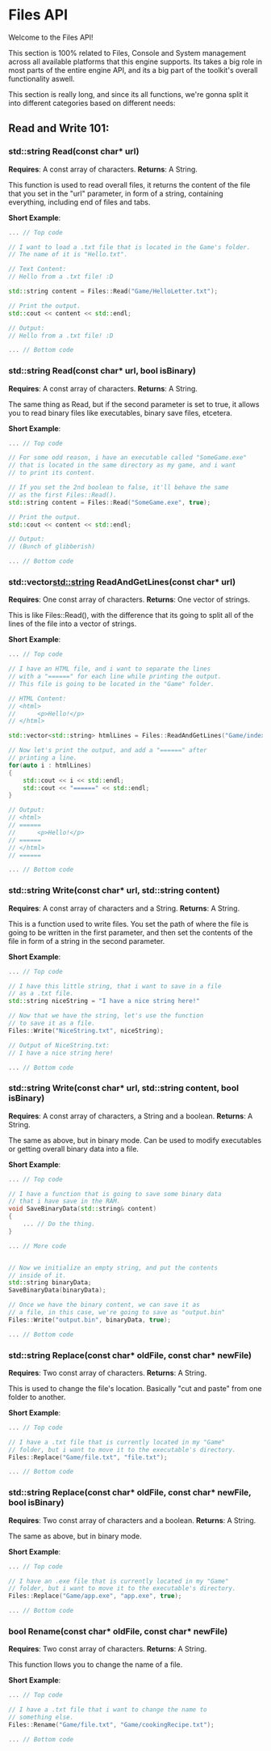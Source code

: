 # Files API

Welcome to the Files API!

This section is 100% related to Files, Console and System management across all available platforms that this engine supports. Its takes a big role in most parts of the entire engine API, and its a big part of the toolkit's overall functionality aswell.

This section is really long, and since its all functions, we're gonna split it into different categories based on different needs:

## Read and Write 101:

### std::string Read(const char* url)

**Requires**: A const array of characters.
**Returns**: A String.

This function is used to read overall files, it returns the content of the file that you set in the "url" parameter, in form of a string, containing everything, including end of files and tabs.

**Short Example**:

```cpp
... // Top code

// I want to load a .txt file that is located in the Game's folder.
// The name of it is "Hello.txt".

// Text Content:
// Hello from a .txt file! :D

std::string content = Files::Read("Game/HelloLetter.txt");

// Print the output.
std::cout << content << std::endl;

// Output:
// Hello from a .txt file! :D

... // Bottom code
```

### std::string Read(const char* url, bool isBinary)

**Requires**: A const array of characters.
**Returns**: A String.

The same thing as Read, but if the second parameter is set to true, it allows you to read binary files like executables, binary save files, etcetera.

**Short Example**:

```cpp
... // Top code

// For some odd reason, i have an executable called "SomeGame.exe"
// that is located in the same directory as my game, and i want 
// to print its content.

// If you set the 2nd boolean to false, it'll behave the same
// as the first Files::Read().
std::string content = Files::Read("SomeGame.exe", true);

// Print the output.
std::cout << content << std::endl;

// Output:
// (Bunch of glibberish)

... // Bottom code
```

### std::vector<std::string> ReadAndGetLines(const char* url)

**Requires**: One const array of characters.
**Returns**: One vector of strings.

This is like Files::Read(), with the difference that its going to split all of the lines of the file into a vector of strings.

**Short Example**:

```cpp
... // Top code

// I have an HTML file, and i want to separate the lines
// with a "======" for each line while printing the output.
// This file is going to be located in the "Game" folder.

// HTML Content:
// <html>
// 		<p>Hello!</p>
// </html>

std::vector<std::string> htmlLines = Files::ReadAndGetLines("Game/index.html");

// Now let's print the output, and add a "======" after
// printing a line.
for(auto i : htmlLines)
{
	std::cout << i << std::endl;
	std::cout << "======" << std::endl;
}

// Output:
// <html>
// ======
// 		<p>Hello!</p>
// ======
// </html>
// ======

... // Bottom code
```

### std::string Write(const char* url, std::string content)

**Requires**: A const array of characters and a String.
**Returns**: A String.

This is a function used to write files. You set the path of where the file is going to be written in the first parameter, and then set the contents of the file in form of a string in the second parameter.

**Short Example**:

```cpp
... // Top code

// I have this little string, that i want to save in a file
// as a .txt file.
std::string niceString = "I have a nice string here!"

// Now that we have the string, let's use the function
// to save it as a file.
Files::Write("NiceString.txt", niceString);

// Output of NiceString.txt:
// I have a nice string here!

... // Bottom code
```

### std::string Write(const char* url, std::string content, bool isBinary)

**Requires**: A const array of characters, a String and a boolean.
**Returns**: A String.

The same as above, but in binary mode. Can be used to modify executables or getting overall binary data into a file.

**Short Example**:

```cpp
... // Top code

// I have a function that is going to save some binary data
// that i have save in the RAM.
void SaveBinaryData(std::string& content)
{
	... // Do the thing.
}

... // More code


// Now we initialize an empty string, and put the contents
// inside of it.
std::string binaryData;
SaveBinaryData(binaryData);

// Once we have the binary content, we can save it as
// a file, in this case, we're going to save as "output.bin"
Files::Write("output.bin", binaryData, true);

... // Bottom code
```

### std::string Replace(const char* oldFile, const char* newFile)

**Requires**: Two const array of characters.
**Returns**: A String.

This is used to change the file's location. Basically "cut and paste" from one folder to another.

**Short Example**:

```cpp
... // Top code

// I have a .txt file that is currently located in my "Game"
// folder, but i want to move it to the executable's directory.
Files::Replace("Game/file.txt", "file.txt");

... // Bottom code
```

### std::string Replace(const char* oldFile, const char* newFile, bool isBinary)

**Requires**: Two const array of characters and a boolean.
**Returns**: A String.

The same as above, but in binary mode.

**Short Example**:

```cpp
... // Top code

// I have an .exe file that is currently located in my "Game"
// folder, but i want to move it to the executable's directory.
Files::Replace("Game/app.exe", "app.exe", true);

... // Bottom code
```

### bool Rename(const char* oldFile, const char* newFile)

**Requires**: Two const array of characters.
**Returns**: A String.

This function llows you to change the name of a file.

**Short Example**:

```cpp
... // Top code

// I have a .txt file that i want to change the name to
// something else.
Files::Rename("Game/file.txt", "Game/cookingRecipe.txt");

... // Bottom code
```
